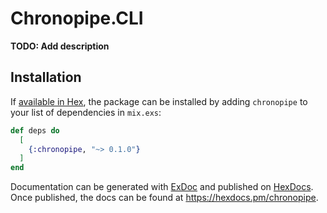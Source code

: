 # Chronopipe.CLI

**TODO: Add description**

## Installation

If [available in Hex](https://hex.pm/docs/publish), the package can be installed
by adding `chronopipe` to your list of dependencies in `mix.exs`:

```elixir
def deps do
  [
    {:chronopipe, "~> 0.1.0"}
  ]
end
```

Documentation can be generated with [ExDoc](https://github.com/elixir-lang/ex_doc)
and published on [HexDocs](https://hexdocs.pm). Once published, the docs can
be found at <https://hexdocs.pm/chronopipe>.

